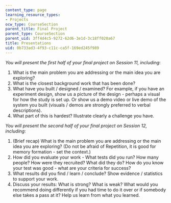 ```yaml
---
content_type: page
learning_resource_types:
- Projects
ocw_type: CourseSection
parent_title: Final Project
parent_type: CourseSection
parent_uid: 3ff4d4c5-9272-62d6-3e1d-3c18ff020a67
title: Presentations
uid: 0b733ad3-4f93-c11c-ca5f-169ed245f989
---
```


_You will present the first half of your final project on Session 11, including_:

1.  What is the main problem you are addressing or the main idea you are exploring?
2.  What is the closest background work that has been done?
3.  What have you built / designed / examined? For example, if you have an experiment design, show us a picture of the design - perhaps a visual for how the study is set up. Or show us a demo video or live demo of the system you built (visuals / demos are strongly preferred to verbal descriptions).
4.  What part of this is hardest? Illustrate clearly a challenge you have.

_You will present the second half of your final project on Session 12, including_:

1.  (Brief recap) What is the main problem you are addressing or the main idea you are exploring? (Do not be afraid of Repetition, it is good for memory formation - set the context.)
2.  How did you evaluate your work - What tests did you run? How many people? How were they recruited? What did they do? How do you know your test was good - what are your criteria for success?
3.  What results did you find / learn / conclude? Show evidence / statistics to support your work.
4.  Discuss your results: What is strong? What is weak? What would you recommend doing differently if you had time to do it over or if somebody else takes a pass at it? Help us learn from what you learned.